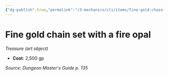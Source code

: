 ```yaml
---
{"dg-publish":true,"permalink":"/3-mechanics/cli/items/fine-gold-chain-set-with-a-fire-opal/","tags":["ttrpg-cli/compendium/src/5e/dmg","ttrpg-cli/item/gear/treasure-art-object","ttrpg-cli/item/rarity/none"]}
---
```


# Fine gold chain set with a fire opal
*Treasure (art object)*  


- **Cost**: 2,500 gp

*Source: Dungeon Master's Guide p. 135*